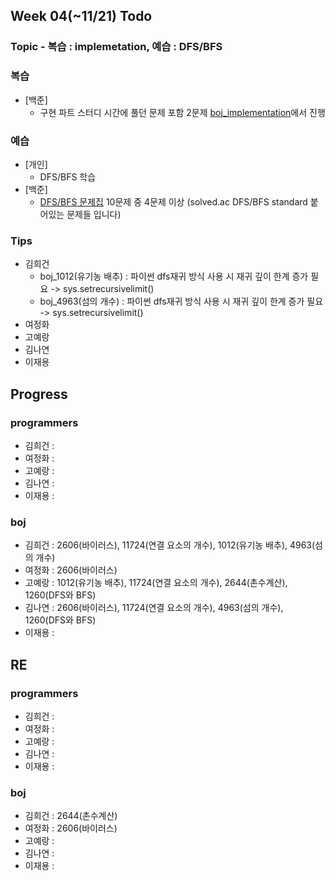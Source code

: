 
## Week 04(~11/21) Todo
### Topic - 복습 : implemetation, 예습 : DFS/BFS

### 복습

- [백준]
	- 구현 파트 스터디 시간에 풀던 문제 포함 2문제 [boj_implementation](https://github.com/hhheegunnn/Algorithm_Study/tree/main/boj_implementation)에서 진행

### 예습

- [개인]
	- DFS/BFS 학습
- [백준]
	- [DFS/BFS 문제집](https://www.acmicpc.net/workbook/view/5934) 10문제 중 4문제 이상 (solved.ac DFS/BFS standard 붙어있는 문제들 입니다)



### Tips

- 김희건
	- boj_1012(유기농 배추) : 파이썬 dfs재귀 방식 사용 시 재귀 깊이 한계 증가 필요 -> sys.setrecursivelimit()
	- boj_4963(섬의 개수) : 파이썬 dfs재귀 방식 사용 시 재귀 깊이 한계 증가 필요 -> sys.setrecursivelimit()
- 여정화
- 고예랑
- 김나연
- 이재용


## Progress

### programmers
- 김희건 : 
- 여정화 :
- 고예랑 :
- 김나연 : 
- 이재용 :

### boj
- 김희건 : 2606(바이러스), 11724(연결 요소의 개수), 1012(유기농 배추), 4963(섬의 개수)
- 여정화 : 2606(바이러스)
- 고예랑 : 1012(유기농 배추), 11724(연결 요소의 개수), 2644(촌수계산), 1260(DFS와 BFS)
- 김나연 : 2606(바이러스), 11724(연결 요소의 개수), 4963(섬의 개수), 1260(DFS와 BFS)
- 이재용 :


## RE

### programmers
- 김희건 : 
- 여정화 :
- 고예랑 :
- 김나연 : 
- 이재용 :

### boj
- 김희건 : 2644(촌수계산)
- 여정화 : 2606(바이러스)
- 고예랑 :
- 김나연 : 
- 이재용 :








